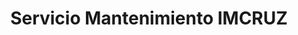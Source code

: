 ---
title: "Servicio Mantenimiento IMCRUZ"
url: /el-alto/servicio-mantenimiento-imcruz/
shop: reparación de automóviles
---
